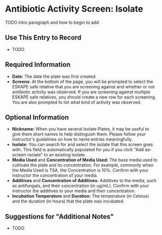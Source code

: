 # Antibiotic Activity Screen: Isolate

TODO intro paragraph and how to begin to add

## Use This Entry to Record

- TODO

## Required Information

- **Date:** The date the plate was first created.
- **Screens:** At the bottom of the page, you will be prompted to select the ESKAPE safe relative that you are screening against and whether or not antibiotic activity was observed. If you are screening against multiple ESKAPE safe relatives, you should create a new row for each screening. You are also prompted to list what kind of activity was observed. 



## Optional Information

- **Nickname:** When you have several Isolate Plates, it may be useful to give them short names to help distinguish them. Please follow your instructor's guidelines on how to name entries meaningfully.
- **Isolate:** You can search for and select the isolate that this screen goes with. This field is automatically populated for you if you click "Add aa-screen-isolate" to an existing isolate.
- **Media Used** and **Concentration of Media Used:** The base media used to cultivate the plate and its concentration. For example, commonly when the Media Used is TSA, the Concentration is 10%. Confirm with your instructor the concentration of your media.
- **Additives** and **Concentration of Additives:** Additives to the media, such as antifungals, and their concentration (in ug/mL). Confirm with your instructor the additives to your media and their concentration.
- **Incubation Temperature** and **Duration:** The temperature (in Celsius) and the duration (in hours) that the plate was incubated.






## Suggestions for "Additional Notes"

- TODO
